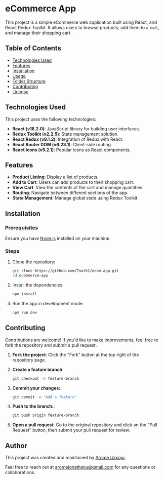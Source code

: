 # eCommerce App

This project is a simple eCommerce web application built using React, and React Redux Toolkit. It allows users to browse products, add them to a cart, and manage their shopping cart.

## Table of Contents
- [Technologies Used](#technologies-used)
- [Features](#features)
- [Installation](#installation)
- [Usage](#usage)
- [Folder Structure](#folder-structure)
- [Contributing](#contributing)
- [License](#license)

## Technologies Used

This project uses the following technologies:

- **React (v18.2.0)**: JavaScript library for building user interfaces.
- **Redux Toolkit (v2.2.5)**: State management solution.
- **React Redux (v9.1.2)**: Integration of Redux with React.
- **React Router DOM (v6.23.1)**: Client-side routing.
- **React Icons (v5.2.1)**: Popular icons as React components.

## Features

- **Product Listing**: Display a list of products.
- **Add to Cart**: Users can add products to their shopping cart.
- **View Cart**: View the contents of the cart and manage quantities.
- **Routing**: Navigate between different sections of the app.
- **State Management**: Manage global state using Redux Toolkit.

## Installation

### Prerequisites

Ensure you have [Node.js](https://nodejs.org/) installed on your machine.

### Steps

1. Clone the repository:

   ```bash
   git clone https://github.com/Tnath1/ecom-app.git
   cd ecommerce-app
2. Install the dependencies:
   ```bash
   npm install
3. Run the app in development mode:
    ```bash
    npm run dev
## Contributing

Contributions are welcome! If you'd like to make improvements, feel free to fork the repository and submit a pull request.

1. **Fork the project**: Click the "Fork" button at the top right of the repository page.
   
2. **Create a feature branch**: 
   ```bash
   git checkout -b feature-branch
3. **Commit your changes:**: 
   ```bash
   git commit -m "Add a feature"
2. **Push to the branch:**: 
   ```bash
   git push origin feature-branch
2. **Open a pull request**:  Go to the original repository and click on the "Pull Request" button, then submit your pull request for review.

## Author

This project was created and maintained by [Arome Ukpoju](###).

Feel free to reach out at [aromejonathanu@gmail.com](mailto:aromejonathanu@gmail.com) for any questions or collaborations.
